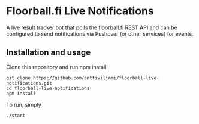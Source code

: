 # Floorball.fi Live Notifications

A live result tracker bot that polls the floorball.fi REST API and can be configured to send notifications via Pushover (or other services) for events.

## Installation and usage

Clone this repository and run npm install

```
git clone https://github.com/anttiviljami/floorball-live-notifications.git
cd floorball-live-notifications
npm install
```

To run, simply
```
./start
```

